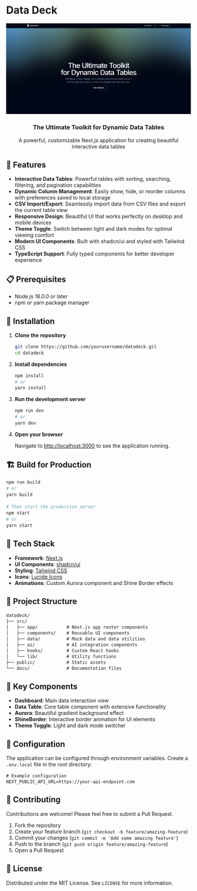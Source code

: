 # Data Deck
<div align="center">
   <img src="./src/lib/landing-page.png" alt="Data Deck Landing Page" width="600" />
   <h3 align="center">The Ultimate Toolkit for Dynamic Data Tables</h3>
   <p align="center">
      A powerful, customizable Next.js application for creating beautiful interactive data tables
   </p>
</div>

## 🌟 Features

- **Interactive Data Tables**: Powerful tables with sorting, searching, filtering, and pagination capabilities
- **Dynamic Column Management**: Easily show, hide, or reorder columns with preferences saved to local storage
- **CSV Import/Export**: Seamlessly import data from CSV files and export the current table view
- **Responsive Design**: Beautiful UI that works perfectly on desktop and mobile devices
- **Theme Toggle**: Switch between light and dark modes for optimal viewing comfort
- **Modern UI Components**: Built with shadcn/ui and styled with Tailwind CSS
- **TypeScript Support**: Fully typed components for better developer experience

## 📋 Prerequisites

- Node.js 18.0.0 or later
- npm or yarn package manager

## 🚀 Installation

1. **Clone the repository**

   ```bash
   git clone https://github.com/yourusername/datadeck.git
   cd datadeck
   ```

2. **Install dependencies**

   ```bash
   npm install
   # or
   yarn install
   ```

3. **Run the development server**

   ```bash
   npm run dev
   # or
   yarn dev
   ```

4. **Open your browser**

   Navigate to [http://localhost:3000](http://localhost:3000) to see the application running.

## 🏗️ Build for Production

```bash
npm run build
# or
yarn build

# Then start the production server
npm start
# or
yarn start
```

## 🧰 Tech Stack

- **Framework**: [Next.js](https://nextjs.org/)
- **UI Components**: [shadcn/ui](https://ui.shadcn.com/)
- **Styling**: [Tailwind CSS](https://tailwindcss.com/)
- **Icons**: [Lucide Icons](https://lucide.dev/)
- **Animations**: Custom Aurora component and Shine Border effects

## 📂 Project Structure

```
datadeck/
├── src/
│   ├── app/           # Next.js app router components
│   ├── components/    # Reusable UI components
│   ├── data/          # Mock data and data utilities
│   ├── ai/            # AI integration components
│   ├── hooks/         # Custom React hooks
│   └── lib/           # Utility functions
├── public/            # Static assets
└── docs/              # Documentation files
```

## 🧩 Key Components

- **Dashboard**: Main data interaction view
- **Data Table**: Core table component with extensive functionality
- **Aurora**: Beautiful gradient background effect
- **ShineBorder**: Interactive border animation for UI elements
- **Theme Toggle**: Light and dark mode switcher

## 🔧 Configuration

The application can be configured through environment variables. Create a `.env.local` file in the root directory:

```
# Example configuration
NEXT_PUBLIC_API_URL=https://your-api-endpoint.com
```

## 🤝 Contributing

Contributions are welcome! Please feel free to submit a Pull Request.

1. Fork the repository
2. Create your feature branch (`git checkout -b feature/amazing-feature`)
3. Commit your changes (`git commit -m 'Add some amazing feature'`)
4. Push to the branch (`git push origin feature/amazing-feature`)
5. Open a Pull Request

## 📄 License

Distributed under the MIT License. See `LICENSE` for more information.


